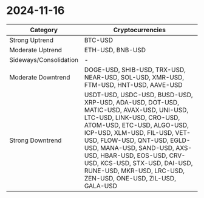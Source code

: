 # 2024-11-16

| Category | Cryptocurrencies |
| --- | --- |
| Strong Uptrend | BTC-USD |
| Moderate Uptrend | ETH-USD, BNB-USD |
| Sideways/Consolidation | - |
| Moderate Downtrend | DOGE-USD, SHIB-USD, TRX-USD, NEAR-USD, SOL-USD, XMR-USD, FTM-USD, HNT-USD, AAVE-USD |
| Strong Downtrend | USDT-USD, USDC-USD, BUSD-USD, XRP-USD, ADA-USD, DOT-USD, MATIC-USD, AVAX-USD, UNI-USD, LTC-USD, LINK-USD, CRO-USD, ATOM-USD, ETC-USD, ALGO-USD, ICP-USD, XLM-USD, FIL-USD, VET-USD, FLOW-USD, QNT-USD, EGLD-USD, MANA-USD, SAND-USD, AXS-USD, HBAR-USD, EOS-USD, CRV-USD, KCS-USD, STX-USD, DAI-USD, RUNE-USD, MKR-USD, LRC-USD, ZEN-USD, ONE-USD, ZIL-USD, GALA-USD |

